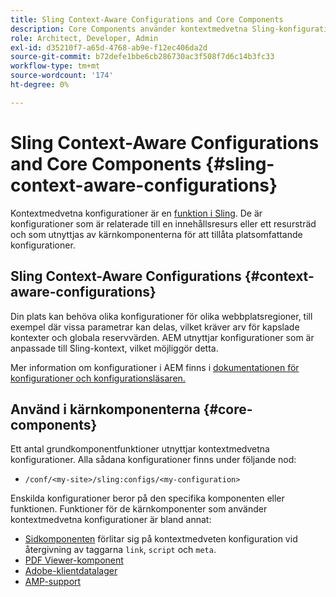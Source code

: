 ```yaml
---
title: Sling Context-Aware Configurations and Core Components
description: Core Components använder kontextmedvetna Sling-konfigurationer för vissa funktioner
role: Architect, Developer, Admin
exl-id: d35210f7-a65d-4768-ab9e-f12ec406da2d
source-git-commit: b72defe1bbe6cb286730ac3f508f7d6c14b3fc33
workflow-type: tm+mt
source-wordcount: '174'
ht-degree: 0%

---
```


# Sling Context-Aware Configurations and Core Components {#sling-context-aware-configurations}

Kontextmedvetna konfigurationer är en [funktion i Sling](https://sling.apache.org/documentation/bundles/context-aware-configuration/context-aware-configuration.html). De är konfigurationer som är relaterade till en innehållsresurs eller ett resursträd och som utnyttjas av kärnkomponenterna för att tillåta platsomfattande konfigurationer.

## Sling Context-Aware Configurations {#context-aware-configurations}

Din plats kan behöva olika konfigurationer för olika webbplatsregioner, till exempel där vissa parametrar kan delas, vilket kräver arv för kapslade kontexter och globala reservvärden. AEM utnyttjar konfigurationer som är anpassade till Sling-kontext, vilket möjliggör detta.

Mer information om konfigurationer i AEM finns i [dokumentationen för konfigurationer och konfigurationsläsaren.](https://experienceleague.adobe.com/docs/experience-manager-cloud-service/implementing/developing/configurations.html)

## Använd i kärnkomponenterna {#core-components}

Ett antal grundkomponentfunktioner utnyttjar kontextmedvetna konfigurationer. Alla sådana konfigurationer finns under följande nod:

* `/conf/<my-site>/sling:configs/<my-configuration>`

Enskilda konfigurationer beror på den specifika komponenten eller funktionen. Funktioner för de kärnkomponenter som använder kontextmedvetna konfigurationer är bland annat:

* [Sidkomponenten](https://github.com/adobe/aem-core-wcm-components/tree/main/content/src/content/jcr_root/apps/core/wcm/components/page/v3/page#loading-of-context-aware-cssjs) förlitar sig på kontextmedveten konfiguration vid återgivning av taggarna `link`, `script` och `meta`.
* [PDF Viewer-komponent](https://github.com/adobe/aem-core-wcm-components/tree/master/content/src/content/jcr_root/apps/core/wcm/components/pdfviewer/v1/pdfviewer#context-aware-config)
* [Adobe-klientdatalager](/help/developing/data-layer/overview.md#installation-activation)
* [AMP-support](https://github.com/adobe/aem-core-wcm-components/tree/master/extensions/amp)
